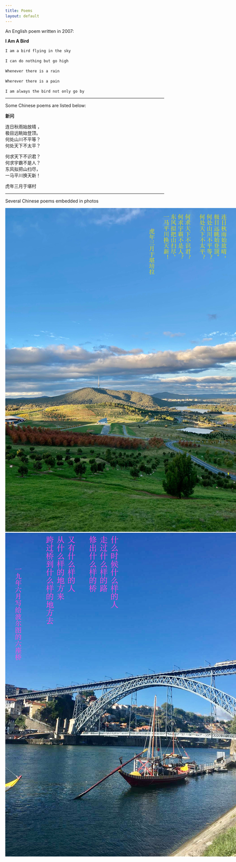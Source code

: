 ```yaml
---
title: Poems
layout: default
---
```


An English poem written in 2007:


    
**I Am A Bird**

<p style="font-family: Calligraffitti; color:orange;">
    
    I am a bird flying in the sky  
    
    I can do nothing but go high  
    
    Whenever there is a rain  
    
    Wherever there is a pain  
    
    I am always the bird not only go by  
</p>




* * * 

Some Chinese poems are listed below: 

**新问**

连日秋雨始放晴 ，  
极目远眺始登顶。  
何处山川不平等？  
何处天下不太平？  

何求天下不识君？  
何求宇霸不是人？  
东风拟把山扫尽，  
一马平川换天新！  


虎年三月于堪村

* * * 

Several Chinese poems embedded in photos

<div class="card" style="width: 50rem;"> 
<img src="figs/p1.jpg" alt="" class="img-responsive"> 
<img src="figs/p2.jpg" alt="" class="img-responsive"> 
<img src="figs/p3.jpg" alt="" class="img-responsive"> 
</div>
